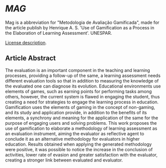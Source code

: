 *MAG*
===================

Mag is a abbreviation for "Metodologia de Avaliação Gamificada", made for the article publish by Henrique A. S. 'Use of Gamification as a Process in the Elaboration of Learning Assessment'. UNESPAR.


[License description](LICENSE.md).

Article Abstract
-------

The evaluation is an important component in the teaching and learning processes, providing a follow-up of the same, a learning assessment needs different evaluation tools so that in addition to measuring the knowledge of the evaluated one can diagnose its evolution. Educational environments use elements of games, such as earning points for performing tasks among others, however, the current system is flawed in engaging the student, thus creating a need for strategies to engage the learning process in education. Gamification uses the elements of gaming in the concept of non-gaming, and its study and application provide, in addition to the benefits of its elements, a synchrony and meaning for the application of the same for the purpose of engaging users and solving problems. This work proposes the use of gamification to elaborate a methodology of learning assessment as an evaluation instrument, aiming the evaluator as reflective agent to conclude it as an alternative methodology for evaluators in higher education. Results obtained when applying the generated methodology were positive, it was possible to notice the increase in the conclusion of activities, lower rate of evasion and greater satisfaction with the evaluator, creating a stronger link between evaluated and evaluator.
